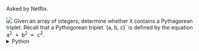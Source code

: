 Asked by Netflix.

<img src="https://img.shields.io/badge/-two--pointer-wheat">
Given an array of integers, determine whether it contains a Pythagorean triplet. Recall that a Pythogorean triplet `(a, b, c)` is defined by the equation <samp>a<sup>2</sup> + b<sup>2</sup> = c<sup>2</sup></samp>.

<details>
  <summary>Python</summary>
  
  ```python
  def find_triplet(a):
    a.sort()
    for i in range(len(a)):
        j = 0
        k = len(a) - 1
        while (j < k):
            if ((a[j] * a[j] + a[k] * a[k]) < (a[i] * a[i])):
                j += 1
            elif ((a[j] * a[j] + a[k] * a[k]) > (a[i] * a[i])):
                k -= 1
            else:
                return True
                
    return False

if __name__ == "__main__":

    a = [1, 2, 3, 4, 5]

    print(find_triplet(a))

    a = [1, 3, 6, 2, 8]

    print(find_triplet(a))
  ```
</details>
